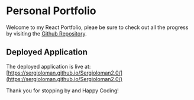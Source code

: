 # Personal Portfolio
Welcome to my React Portfolio, pleae be sure to check out all the progress by visiting the [Github Repository](https://github.com/Sergioloman).

## Deployed Application

The deployed application is live at: [https://sergioloman.github.io/Sergioloman2.0/](https://sergioloman.github.io/Sergioloman2.0/)

Thank you for stopping by and Happy Coding!